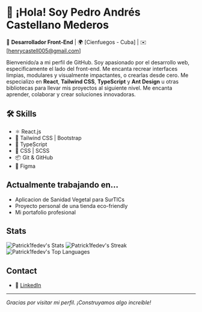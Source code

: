 # 👋 ¡Hola! Soy Pedro Andrés Castellano Mederos

🚀 **Desarrollador Front-End** | 🌍 [Cienfuegos - Cuba] | ✉️ [henrycastell005@gmail.com]

Bienvenido/a a mi perfil de GitHub. Soy apasionado por el desarrollo web, especificamente el lado del front-end. Me encanta recrear interfaces limpias, modulares y visualmente impactantes, o crearlas desde cero. Me especializo en **React**, **Tailwind CSS**, **TypeScript** y **Ant Design** u otras bibliotecas para llevar mis proyectos al siguiente nivel. Me encanta aprender, colaborar y crear soluciones innovadoras. 


## 🛠 Skills

- ⚛️ React.js
- 🎨 Tailwind CSS | Bootstrap
- 🧠 TypeScript 
- 🧮 CSS | SCSS
- 📦 Git & GitHub
- 🧩 Figma
## Actualmente trabajando en...
- Aplicacion de Sanidad Vegetal para SurTICs
- Proyecto personal de una tienda eco-friendly
- Mi portafolio profesional

## Stats
![Patrick1fedev's Stats](https://github-readme-stats.vercel.app/api?username=Patrick1fedev&theme=dracula&show_icons=true&hide_border=true&count_private=true)
![Patrick1fedev's Streak](https://github-readme-streak-stats.herokuapp.com/?user=Patrick1fedev&theme=dracula&hide_border=true)
![Patrick1fedev's Top Languages](https://github-readme-stats.vercel.app/api/top-langs/?username=Patrick1fedev&theme=dracula&show_icons=true&hide_border=true&layout=compact)

## Contact
- 💼 [LinkedIn](https://www.linkedin.com/in/pedro-andr%C3%A9s-castellano-mederos-07027b353?lipi=urn%3Ali%3Apage%3Ad_flagship3_profile_view_base_contact_details%3BPtwbV15QSkOnqI47NO4E8A%3D%3D) 

---

_Gracias por visitar mi perfil. ¡Construyamos algo increíble!_
